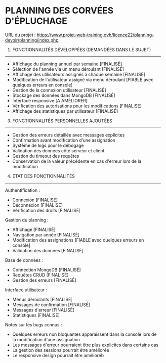 PLANNING DES CORVÉES D'ÉPLUCHAGE
==============================

URL du projet : https://www.projet-web-training.ovh/licence22/planning-devoir/planning/index.php

1. FONCTIONNALITÉS DÉVELOPPÉES (DEMANDÉES DANS LE SUJET)
------------------------------------------------------
* Affichage du planning annuel par semaine [FINALISÉ]
* Sélection de l'année via un menu déroulant [FINALISÉ]
* Affichage des utilisateurs assignés à chaque semaine [FINALISÉ]
* Modification de l'utilisateur assigné via menu déroulant [FIABLE avec quelques erreurs en console]
* Gestion de la connexion utilisateur [FINALISÉ]
* Stockage des données dans MongoDB [FINALISÉ]
* Interface responsive [A AMÉLIORER]
* Vérification des autorisations pour les modifications [FINALISÉ]
* Affichage des statistiques par utilisateur [FINALISÉ]

3. FONCTIONNALITÉS PERSONNELLES AJOUTÉES
-------------------------------------
* Gestion des erreurs détaillée avec messages explicites
* Confirmation avant modification d'une assignation
* Système de logs pour le débogage
* Validation des données côté serveur et client
* Gestion du timeout des requêtes
* Conservation de la valeur précédente en cas d'erreur lors de la modification

4. ÉTAT DES FONCTIONNALITÉS
-------------------------
Authentification :
- Connexion [FINALISÉ]
- Déconnexion [FINALISÉ]
- Vérification des droits [FINALISÉ]

Gestion du planning :
- Affichage [FINALISÉ]
- Navigation par année [FINALISÉ]
- Modification des assignations [FIABLE avec quelques erreurs en console]
- Validation des données [FINALISÉ]

Base de données :
- Connection MongoDB [FINALISÉ]
- Requêtes CRUD [FINALISÉ]
- Gestion des erreurs [FINALISÉ]

Interface utilisateur :
- Menus déroulants [FINALISÉ]
- Messages de confirmation [FINALISÉ]
- Messages d'erreur [FINALISÉ]
- Statistiques [FINALISÉ]

Notes sur les bugs connus :
- Quelques erreurs non bloquantes apparaissent dans la console lors de la modification d'une assignation
- Les messages d'erreur pourraient être plus explicites dans certains cas
- La gestion des sessions pourrait être améliorée
- Le responsive design pourrait être amélioréb